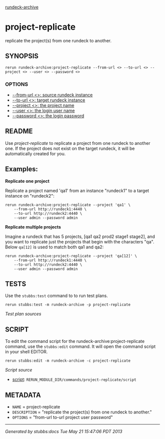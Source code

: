 [rundeck-archive](../../index.html)
# project-replicate 

replicate the project(s) from one rundeck to another.

## SYNOPSIS

    rerun rundeck-archive:project-replicate --from-url <> --to-url <> --project <> --user <> --password <>

### OPTIONS

* [    --from-url <>: source rundeck instance](../../options/from-url/index.html)
* [    --to-url <>: target rundeck instance](../../options/to-url/index.html)
* [    --project <>: the project name](../../options/project/index.html)
* [    --user <>: the login user name](../../options/user/index.html)
* [    --password <>: the login password](../../options/password/index.html)

## README

Use *project-replicate* to replicate a project from one
rundeck to another one.
If the project does not exist on the target rundeck,
it will be automatically created for you.

Examples:
---------

**Replicate one project**

Replicate a project named 'qa1' from an instance "rundeck1" to 
a target instance on "rundeck2":

    rerun rundeck-archive:project-replicate --project 'qa1' \
        --from-url http://rundeck1:4440 \
        --to-url http://rundeck2:4440 \
        --user admin --password admin

**Replicate multiple projects**

Imagine a rundeck that has 5 projects, [qa1 qa2 prod2 stage1 stage2],
and you want to replicate just the projects that begin with the
characters "qa". Below `qa[12]` is used to match both qa1 and qa2:

    rerun rundeck-archive:project-replicate --project 'qa[12]' \
        --from-url http://rundeck1:4440 \
        --to-url http://rundeck2:4440 \
        --user admin --password admin

## TESTS

Use the `stubbs:test` command to to run test plans.

    rerun stubbs:test -m rundeck-archive -p project-replicate

*Test plan sources*



## SCRIPT

To edit the command script for the rundeck-archive:project-replicate command, 
use the `stubbs:edit`
command. It will open the command script in your shell EDITOR.

    rerun stubbs:edit -m rundeck-archive -c project-replicate

*Script source*

* [script](script.html): `RERUN_MODULE_DIR/commands/project-replicate/script`

## METADATA

* `NAME` = project-replicate
* `DESCRIPTION` = "replicate the project(s) from one rundeck to another."
* `OPTIONS` = "from-url to-url project user password"

----

*Generated by stubbs:docs Tue May 21 15:47:06 PDT 2013*

